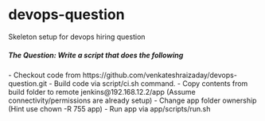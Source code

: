 # devops-question
Skeleton setup for devops hiring question

<h5>The Question: Write a script that does the following</h5>
- Checkout code from https://github.com/venkateshraizaday/devops-question.git
- Build code via script/ci.sh command.
- Copy contents from build folder to remote jenkins@192.168.12.2/app (Assume connectivity/permissions are already setup)
- Change app folder ownership (Hint use chown -R 755 app)
- Run app via app/scripts/run.sh